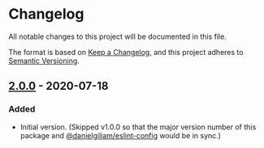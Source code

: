 # Changelog

All notable changes to this project will be documented in this file.

The format is based on [Keep a Changelog](https://keepachangelog.com/en/1.0.0/),
and this project adheres to [Semantic Versioning](https://semver.org/spec/v2.0.0.html).

## [2.0.0] - 2020-07-18

### Added

- Initial version. (Skipped v1.0.0 so that the major version number of this package and [@danielgiljam/eslint-config](https://www.npmjs.com/package/@danielgiljam/eslint-config) would be in sync.)

[2.0.0]: https://github.com/DanielGiljam/prettierrc/releases/tag/v2.0.0

